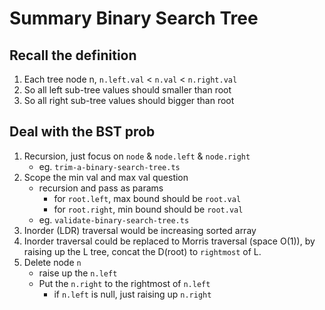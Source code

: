 # Summary Binary Search Tree

## Recall the definition

1. Each tree node n, `n.left.val` < `n.val` < `n.right.val`
2. So all left sub-tree values should smaller than root
3. So all right sub-tree values should bigger than root

## Deal with the BST prob

1. Recursion, just focus on `node` & `node.left` & `node.right`
    - eg. `trim-a-binary-search-tree.ts`
2. Scope the min val and max val question
    - recursion and pass as params
        - for `root.left`, max bound should be `root.val`
        - for `root.right`, min bound should be `root.val`
    - eg. `validate-binary-search-tree.ts`
3. Inorder (LDR) traversal would be increasing sorted array
4. Inorder traversal could be replaced to Morris traversal (space O(1)), by raising up the L tree, concat the D(root) to `rightmost` of L.
5. Delete node `n`
    - raise up the `n.left`
    - Put the `n.right` to the rightmost of `n.left`
        - if `n.left` is null, just raising up `n.right`
